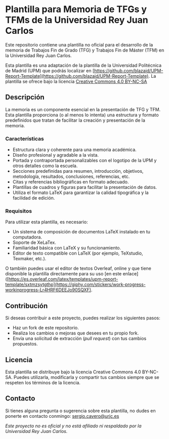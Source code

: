 # Plantilla para Memoria de TFGs y TFMs de la Universidad Rey Juan Carlos

Este repositorio contiene una plantilla no oficial para el desarrollo de la memoria
de Trabajos Fin de Grado (TFG) y Trabajos Fin de Máster (TFM) en la Universidad Rey Juan Carlos. 

Esta plantilla es una adaptación de la plantilla de la Universidad Politécnica de Madrid (UPM) que podrás localizar en [https://github.com/blazaid/UPM-Report-Template](https://github.com/blazaid/UPM-Report-Template). La plantilla se ofrece bajo la licencia
[Creative Commons 4.0 BY-NC-SA](https://creativecommons.org/licenses/by-nc-sa/4.0/)

## Descripción

La memoria es un componente esencial en la presentación de TFG y TFM. Esta plantilla
proporciona (o al menos lo intenta) una estructura y formato predefinidos que tratan
de facilitar la creación y presentación de la memoria.

### Características

- Estructura clara y coherente para una memoria académica.
- Diseño profesional y agradable a la vista.
- Portada y contraportada personalizables con el logotipo de la UPM y otros detalles
  como la escuela.
- Secciones predefinidas para resumen, introducción, objetivos, metodología, resultados,
  conclusiones, referencias, etc.
- Citas y referencias bibliográficas en formato adecuado.
- Plantillas de cuadros y figuras para facilitar la presentación de datos.
- Utiliza el formato LaTeX para garantizar la calidad tipográfica y la facilidad de edición.

### Requisitos

Para utilizar esta plantilla, es necesario:

- Un sistema de composición de documentos LaTeX instalado en tu computadora.
- Soporte de XeLaTex.
- Familiaridad básica con LaTeX y su funcionamiento.
- Editor de texto compatible con LaTeX (por ejemplo, TeXstudio, Texmaker, etc.).

O también puedes usar el editor de textos Overleaf, online y que tiene disponible
la plantilla directamente para su uso
[en este enlace]([https://es.overleaf.com/latex/templates/upm-report-template/sxtmzsytgthp](https://giphy.com/stickers/work-progress-workinprogress-Lr4HRF6DEEJo90SQXF).

## Contribución

Si deseas contribuir a este proyecto, puedes realizar los siguientes pasos:

- Haz un fork de este repositorio.
- Realiza los cambios o mejoras que desees en tu propio fork.
- Envía una solicitud de extracción (_pull request_) con tus cambios propuestos.

## Licencia

Esta plantilla se distribuye bajo la licencia Creative Commons 4.0 BY-NC-SA. Puedes
utilizarla, modificarla y compartir tus cambios siempre que se respeten los términos de la
licencia.

## Contacto

Si tienes alguna pregunta o sugerencia sobre esta plantilla, no dudes en ponerte en contacto
conmingo: [sergio.cavero@urjc.es](mailto:sergio.cavero@urjc.es)

_Este proyecto no es oficial y no está afiliado ni respaldado por la Universidad Rey Juan Carlos._
